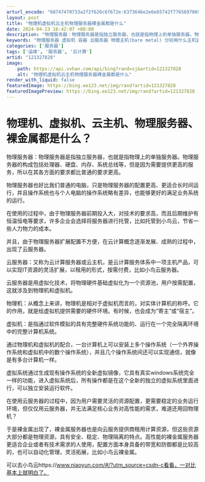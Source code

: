 ```yaml
---
arturl_encode: "68747470733a2f2f626c6f672e:6373646e2e6e65742f77656978696e5f35323733303334362f:61727469636c652f64657461696c732f313231333237383238"
layout: post
title: "物理机虚拟机云主机物理服务器裸金属都是什么"
date: 2024-04-23 16:42:07 +08:00
description: "物理服务器：物理服务器是指独立服务器，也就是指物理上的单独服务器。物理服务器的构成包括处理器、硬盘、"
keywords: "物理服务器 虚拟机 容器 云服务器 物理主机(bare metal) 分别用什么主机监控"
categories: ['服务器']
tags: ['运维', '服务器', '云计算']
artid: "121327828"
image:
    path: https://api.vvhan.com/api/bing?rand=sj&artid=121327828
    alt: "物理机虚拟机云主机物理服务器裸金属都是什么"
render_with_liquid: false
featuredImage: https://bing.ee123.net/img/rand?artid=121327828
featuredImagePreview: https://bing.ee123.net/img/rand?artid=121327828
---
```


# 物理机、虚拟机、云主机、物理服务器、裸金属都是什么？

物理服务器：物理服务器是指独立服务器，也就是指物理上的单独服务器。物理服务器的构成包括处理器、硬盘、内存、系统总线等，但是因为需要提供更高的服务，所以在其各方面的要求都比普通的要求更高。

物理服务器也好比我们普通的电脑，只是物理服务器的配置更高、更适合长时间运行，并且操作系统也与个人电脑的操作系统略有差异，也能够更好的满足业务系统的运行。

在使用的过程中，由于物理服务器前期投入大，对技术的要求高，而且后期维护有恒温恒电等要求，许多企业会选择将服务器进行托管，比如托管到小鸟云，节省一些人力物力的成本。

并且，由于物理服务器扩展配置不方便，在云计算概念逐渐发展、成熟的过程中，出现了云服务器。

云服务器：又称为云计算服务器或云主机，是云计算服务体系中一项主机产品，可以实现IT资源的灵活扩展，以租用的形式，按需付费，比如小鸟云服务器。

云服务器是用虚拟化技术，将物理硬件基础虚拟化为一个资源池，用户按需配置，这就涉及到物理机和虚拟机。

物理机：从概念上来讲，物理机是相对于虚拟机而言的，对实体计算机的称呼。它的作用，就是给虚拟机提供需要的硬件环境。有时候，也会成为“寄主”或“宿主”。

虚拟机：是指通过软件模拟的具有完整硬件系统功能的、运行在一个完全隔离环境中的完整计算机系统。

通过物理机和虚拟机的配合，一台计算机上可以安装上多个操作系统（一个外界操作系统和虚拟机中的数个操作系统），并且几个操作系统间还可以实现通信，就像是有多台计算机一样。

虚拟系统通过生成现有操作系统的全新虚拟镜像，它具有真实windows系统完全一样的功能，进入虚拟系统后，所有操作都是在这个全新的独立的虚拟系统里面进行，可以独立安装运行软件。

在使用云服务器的过程中，因为用户需要灵活的资源配置，更需要稳定的业务运行环境，但仅仅用云服务器，并无法满足核心业务对高性能的需求，难道还用回物理机？

于是裸金属出现了，裸金属服务器也是向云服务提供商租用计算资源，但这些资源大部分都是物理资源，具有安全、稳定、物理隔离的特点。高性能的裸金属服务器更适合企业或者有技术需求的人使用，配置方面本身具备的带宽和防御都是比较高的，也可以自动化管理，灵活拓展，比如小鸟云裸金属。

可以去小鸟云https://www.niaoyun.com/#/?utm_source=csdn-c看看，一对比基本上就明白了。